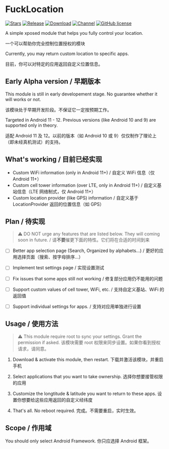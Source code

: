 # FuckLocation
[![Stars](https://img.shields.io/github/stars/Mikotwa/FuckLocation?label=Stars)](https://github.com/Mikotwa)
[![Release](https://img.shields.io/github/v/release/Xposed-Modules-Repo/fuck.location?label=Release)](https://github.com/Xposed-Modules-Repo/fuck.location/releases/latest)
[![Download](https://img.shields.io/github/downloads/Xposed-Modules-Repo/fuck.location/total)](https://github.com/Xposed-Modules-Repo/fuck.location/releases/latest)
[![Channel](https://img.shields.io/badge/Telegram-Channel-blue.svg?logo=telegram)](https://t.me/FuckLocation)
[![GitHub license](https://img.shields.io/github/license/Xposed-Modules-Repo/fuck.location)](https://github.com/Xposed-Modules-Repo/fuck.location/blob/main/LICENSE)

A simple xposed module that helps you fully control your location.

一个可以帮助你完全控制位置授权的模块

Currently, you may return custom location to specific apps.

目前，你可以对特定的应用返回自定义位置信息。

## Early Alpha version / 早期版本
This module is still in early developement stage. No guarantee whether it will works or not.

该模块处于早期开发阶段。不保证它一定按预期工作。

Targeted in Android 11 - 12. Previous versions (like Android 10 and 9) are supported only in theory.

适配 Android 11 及 12。以前的版本（如 Android 10 或 9）仅仅制作了理论上（即未经真机测试）的支持。

## What's working / 目前已经实现
- Custom WiFi information (only in Android 11+) / 自定义 WiFi 信息（仅 Android 11+）
- Custom cell tower information (over LTE, only in Android 11+) / 自定义基站信息（LTE 网络制式，仅 Android 11+）
- Custom location provider (like GPS) information / 自定义基于 LocationProvider 返回的位置信息（如 GPS）

## Plan / 待实现
> ⚠️ DO NOT urge any features that are listed below. They will coming soon in future. / 请**不要**催更下面的特性。它们将在合适的时间到来
- [ ] Better app selection page (Search, Organized by alphabets...) / 更好的应用选择页面（搜索、按字母排序...）
- [ ] Implement test settings page / 实现设置测试
- [ ] Fix issues that some apps still not working / 修复部分应用仍不能用的问题
- [ ] Support custom values of cell tower, WiFi, etc. / 支持自定义基站、WiFi 的返回值
- [ ] Support individual settings for apps. / 支持对应用单独进行设置


## Usage / 使用方法
> ⚠️ This module require root to sync your settings. Grant the permission if asked. 该模块需要 root 权限来同步设置。如果你看到授权请求，请同意。

1. Download & activate this module, then restart. 下载并激活该模块，并重启手机

2. Select applications that you want to take ownership. 选择你想要接管权限的应用

3. Customize the longtitude & latitude you want to return to these apps. 设置你想要给这些应用返回的自定义经纬度

4. That's all. No reboot required. 完成。不需要重启，实时生效。

## Scope / 作用域
You should only select Android Framework. 你只应选择 Android 框架。
